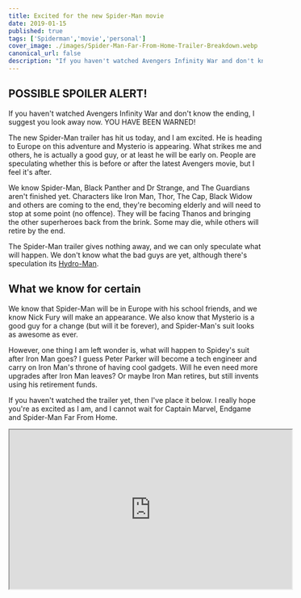 ```yaml
---
title: Excited for the new Spider-Man movie
date: 2019-01-15
published: true
tags: ['Spiderman','movie','personal']
cover_image: ./images/Spider-Man-Far-From-Home-Trailer-Breakdown.webp
canonical_url: false
description: "If you haven't watched Avengers Infinity War and don't know the ending, I suggest you look away now. YOU HAVE BEEN WARNED!"
---
```


## POSSIBLE SPOILER ALERT!

If you haven't watched Avengers Infinity War and don't know the ending, I suggest you look away now. YOU HAVE BEEN WARNED!

The new Spider-Man trailer has hit us today, and I am excited. He is heading to Europe on this adventure and Mysterio is appearing. What strikes me and others, he is actually a good guy, or at least he will be early on. People are speculating whether this is before or after the latest Avengers movie, but I feel it's after.

We know Spider-Man, Black Panther and Dr Strange, and The Guardians aren't finished yet. Characters like Iron Man, Thor, The Cap, Black Widow and others are coming to the end, they're becoming elderly and will need to stop at some point (no offence). They will be facing Thanos and bringing the other superheroes back from the brink. Some may die, while others will retire by the end.

The Spider-Man trailer gives nothing away, and we can only speculate what will happen. We don't know what the bad guys are yet, although there's speculation its [Hydro-Man](https://comicvine.gamespot.com/hydro-man/4005-4457/).

## What we know for certain

We know that Spider-Man will be in Europe with his school friends, and we know Nick Fury will make an appearance. We also know that Mysterio is a good guy for a change (but will it be forever), and Spider-Man's suit looks as awesome as ever.

However, one thing I am left wonder is, what will happen to Spidey's suit after Iron Man goes? I guess Peter Parker will become a tech engineer and carry on Iron Man's throne of having cool gadgets. Will he even need more upgrades after Iron Man leaves? Or maybe Iron Man retires, but still invents using his retirement funds.

If you haven't watched the trailer yet, then I've place it below. I really hope you're as excited as I am, and I cannot wait for Captain Marvel, Endgame and Spider-Man Far From Home.

<iframe width="560" height="315" src="https://www.youtube.com/embed/DYYtuKyMtY8" allowfullscreen></iframe>
